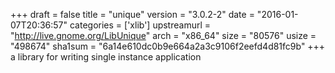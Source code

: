 +++
draft = false
title = "unique"
version = "3.0.2-2"
date = "2016-01-07T20:36:57"
categories = ['xlib']
upstreamurl = "http://live.gnome.org/LibUnique"
arch = "x86_64"
size = "80576"
usize = "498674"
sha1sum = "6a14e610dc0b9e664a2a3c9106f2eefd4d81fc9b"
+++
a library for writing single instance application